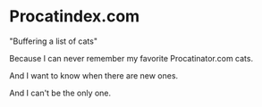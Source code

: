 Procatindex.com
===============

"Buffering a list of cats"

Because I can never remember my favorite Procatinator.com cats.

And I want to know when there are new ones.

And I can't be the only one.
